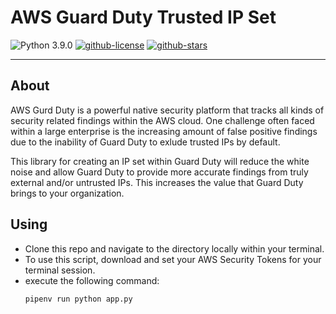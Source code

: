 # AWS Guard Duty Trusted IP Set
![Python 3.9.0](https://img.shields.io/badge/Python-v3.9.0-blue)
[![github-license](https://img.shields.io/github/license/dad2jrn/aws-boto3-lib?style=social&logo=github)](https://github.com/user/repo)
[![github-stars](https://img.shields.io/github/stars/dad2jrn/aws-boto3-lib?style=social&logo=github)](https://github.com/dad2jrn/aws-boto3-lib)

---

## About
AWS Gurd Duty is a powerful native security platform that tracks all kinds of security related findings within the AWS cloud.  One challenge often faced within a large enterprise is the increasing amount of false positive findings due to the inability of Guard Duty to exlude trusted IPs by default.

This library for creating an IP set within Guard Duty will reduce the white noise and allow Guard Duty to provide more accurate findings from truly external and/or untrusted IPs.  This increases the value that Guard Duty brings to your organization.

## Using
- Clone this repo and navigate to the directory locally within your terminal.
- To use this script, download and set your AWS Security Tokens for your terminal session.
- execute the following command:
    ```Python
    pipenv run python app.py
    ```

